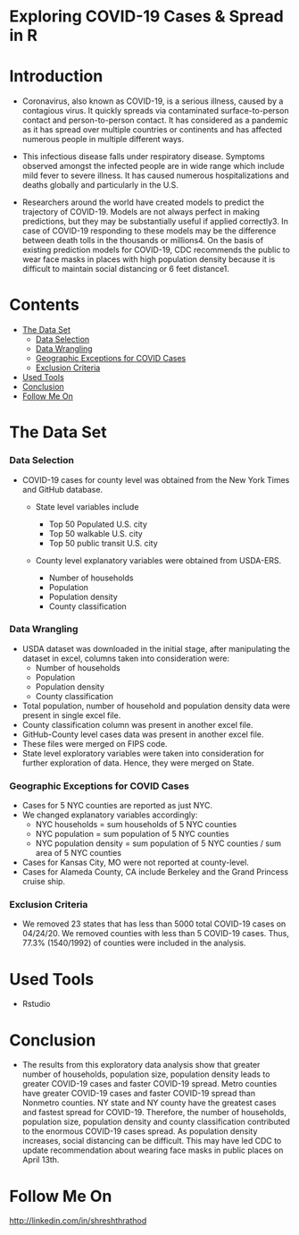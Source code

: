 # Exploring COVID-19 Cases & Spread in R

# Introduction

- Coronavirus, also known as COVID-19, is a serious illness, caused by a contagious virus. It quickly spreads via contaminated surface-to-person contact and person-to-person contact. It has considered as a pandemic as it has spread over multiple countries or continents and has affected numerous people in multiple different ways.

- This infectious disease falls under respiratory disease. Symptoms observed amongst the infected people are in wide range which include mild fever to severe illness. It has caused numerous hospitalizations and deaths globally and particularly in the U.S.

- Researchers around the world have created models to predict the trajectory of COVID-19. Models are not always perfect in making predictions, but they may be substantially useful if applied correctly3. In case of COVID-19 responding to these models may be the difference between death tolls in the thousands or millions4. On the basis of existing prediction models for COVID-19, CDC recommends the public to wear face masks in places with high population density because it is difficult to maintain social distancing or 6 feet distance1.

# Contents

- [The Data Set](#the-data-set)
  - [Data Selection](#data-selection)
  - [Data Wrangling](#data-wrangling)
  - [Geographic Exceptions for COVID Cases](#geographic-exceptions-for-covid-cases)
  - [Exclusion Criteria](#exclusion-criteria)
- [Used Tools](#used-tools)
- [Conclusion](#conclusion)
- [Follow Me On](#follow-me-on)


# The Data Set
### Data Selection
  - COVID-19 cases for county level was obtained from the New York Times and GitHub database. 

    - State level variables include 
      - Top 50 Populated U.S. city 
      - Top 50 walkable U.S. city
      - Top 50 public transit U.S. city 

    - County level explanatory variables were obtained from USDA-ERS. 
      - Number of households
      - Population
      - Population density
      - County classification

### Data Wrangling
  - USDA dataset was downloaded in the initial stage, after manipulating the dataset in excel, columns taken into consideration were: 
    - Number of households 
    - Population 
    - Population density 
    - County classification 
  - Total population, number of household and population density data were present in single excel file. 
  - County classification column was present in another excel file. 
  - GitHub-County level cases data was present in another excel file. 
  - These files were merged on FIPS code.
  - State level exploratory variables were taken into consideration for further exploration of data. Hence, they were merged on State.
 
### Geographic Exceptions for COVID Cases
  - Cases for 5 NYC counties are reported as just NYC. 
  - We changed explanatory variables accordingly: 
    - NYC households = sum households of 5 NYC counties 
    - NYC population = sum population of 5 NYC counties 
    - NYC population density = sum population of 5 NYC counties / sum area of 5 NYC counties 
  - Cases for Kansas City, MO were not reported at county-level. 
  - Cases for Alameda County, CA include Berkeley and the Grand Princess cruise ship. 

### Exclusion Criteria
- We removed 23 states that has less than 5000 total COVID-19 cases on 04/24/20. We removed counties with less than 5 COVID-19 cases. Thus, 77.3% (1540/1992) of counties were included in the analysis. 


# Used Tools
- Rstudio


# Conclusion
- The results from this exploratory data analysis show that greater number of households, population size, population density leads to greater COVID-19 cases and faster COVID-19 spread. Metro counties have greater COVID-19 cases and faster COVID-19 spread than Nonmetro counties. NY state and NY county have the greatest cases and fastest spread for COVID-19. Therefore, the number of households, population size, population density and county classification contributed to the enormous COVID-19 cases spread. As population density increases, social distancing can be difficult. This may have led CDC to update recommendation about wearing face masks in public places on April 13th.


# Follow Me On
http://linkedin.com/in/shreshthrathod
